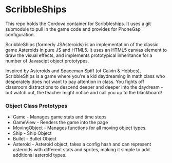 # ScribbleShips

  This repo holds the Cordova container for Scribbleships. It uses a git submodule to pull in the game code and provides for PhoneGap configuration.

  ScribbleShips (formerly JSAsteroids) is an implementation of the classic game Asteroids in pure JS and HTML5. It uses an HTML5 canvas element to draw the visual effects, and implements prototypical inheritance for a number of Javascipt object prototypes.

  Inspired by Asteroids and Spaceman Spiff (of Calvin & Hobbes), ScribbleShips is a game where you're a kid daydreaming in math class who desperately does not want to pay attention in class. You fights off classroom distractions to descend deeper and deeper into the daydream - but watch out, the teacher might notice and call you up to the blackboard!

### Object Class Prototypes
  - Game - Manages game stats and time steps
  - GameView - Renders the game into the page
  - MovingObject - Manages functions for all moving object types.
  - Ship - Ship Object
  - Bullet - Bullet Object
  - Asteroid - Asteroid object, takes a config hash and can represent asteroids with different stats and sprites, making it simple to add additional asteroid types.
